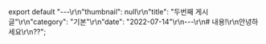 export default "---\r\n\"thumbnail\": null\r\n\"title\": \"두번째 게시글\"\r\n\"category\": \"기본\"\r\n\"date\": \"2022-07-14\"\r\n---\r\n# 내용!\r\n안녕하세요\r\n??";